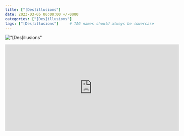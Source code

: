 ```yaml
---
title: ["[Des]illusions"]
date: 2023-03-05 00:00:00 +/-0000
categories: ["[Des]illusions"]
tags: ["[Des]illusions"]     # TAG names should always be lowercase
---
```



!["[Des]illusions"](/assets/img/tableaux/Desillusions.jpg)

<iframe width="560" height="280" src="https://www.bandlab.com/embed/shout/?id=11c2564a6470ea11a94c0003ffd19c0f_fc5b1960557b4bfebceb15a49cdbdefe" frameborder="0" allowfullscreen></iframe>
